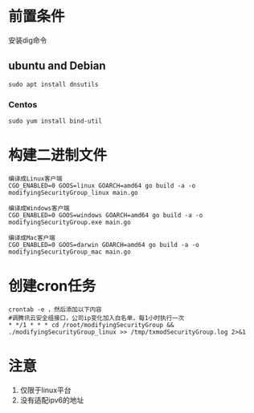 # 前置条件
安装dig命令
## ubuntu and Debian
```
sudo apt install dnsutils
```
### Centos
``` 
sudo yum install bind-util
```
# 构建二进制文件
```
编译成Linux客户端
CGO_ENABLED=0 GOOS=linux GOARCH=amd64 go build -a -o modifyingSecurityGroup_linux main.go

编译成Windows客户端
CGO_ENABLED=0 GOOS=windows GOARCH=amd64 go build -a -o modifyingSecurityGroup.exe main.go

编译成Mac客户端
CGO_ENABLED=0 GOOS=darwin GOARCH=amd64 go build -a -o modifyingSecurityGroup_mac main.go
```
# 创建cron任务
```
crontab -e ，然后添加以下内容
#调腾讯云安全组接口，公司ip变化加入白名单，每1小时执行一次
* */1 * * * cd /root/modifyingSecurityGroup && ./modifyingSecurityGroup_linux >> /tmp/txmodSecurityGroup.log 2>&1
```

# 注意
1. 仅限于linux平台
2. 没有适配ipv6的地址
